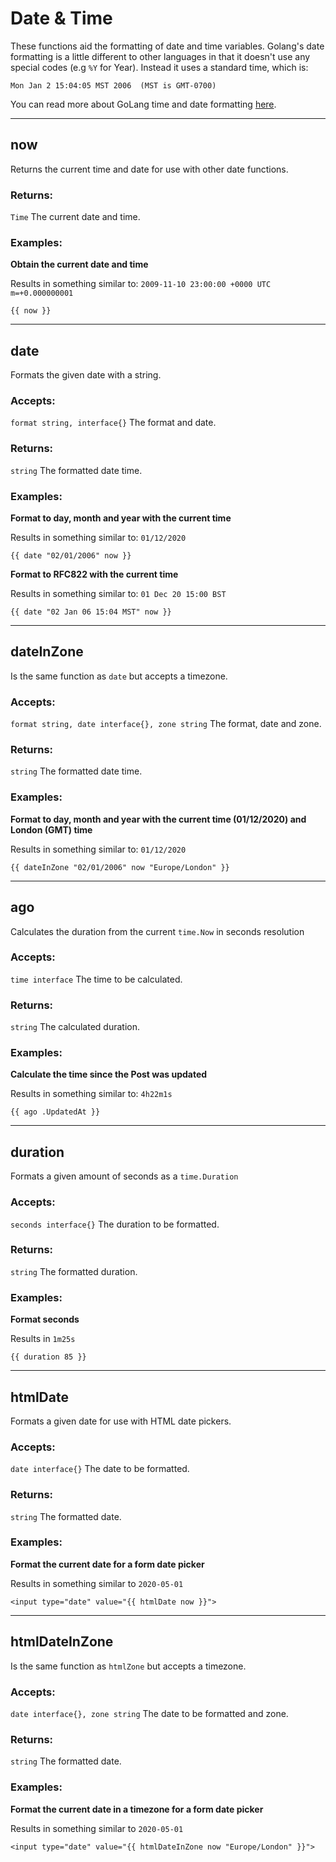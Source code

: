 # Date & Time

These functions aid the formatting of date and time variables. Golang's date formatting is a little different 
to other languages in that it doesn't use any special codes (e.g `%Y` for Year). Instead it uses a standard 
time, which is:

`Mon Jan 2 15:04:05 MST 2006  (MST is GMT-0700)`

You can read more about GoLang time and date formatting [here](https://yourbasic.org/golang/format-parse-string-time-date-example/).

___

## now

Returns the current time and date for use with other date functions.

### Returns:

`Time` The current date and time.

### Examples:

**Obtain the current date and time**

Results in something similar to:
`2009-11-10 23:00:00 +0000 UTC m=+0.000000001`

```gotemplate
{{ now }}
```

___

## date

Formats the given date with a string. 

### Accepts: 

`format string, interface{}` The format and date.

### Returns:

`string` The formatted date time.

### Examples:

**Format to day, month and year with the current time**

Results in something similar to:
`01/12/2020`

```gotemplate
{{ date "02/01/2006" now }}
```

**Format to RFC822 with the current time**

Results in something similar to:
`01 Dec 20 15:00 BST`

```gotemplate
{{ date "02 Jan 06 15:04 MST" now }}
```
___

## dateInZone

Is the same function as `date` but accepts a timezone.

### Accepts: 

`format string, date interface{}, zone string` The format, date and zone.

### Returns:

`string` The formatted date time.

### Examples:

**Format to day, month and year with the current time (01/12/2020) and London (GMT) time**

Results in something similar to:
`01/12/2020`

```gotemplate
{{ dateInZone "02/01/2006" now "Europe/London" }}
```

___

## ago

Calculates the duration from the current `time.Now` in seconds resolution

### Accepts: 

`time interface` The time to be calculated.

### Returns:

`string` The calculated duration.

### Examples:

**Calculate the time since the Post was updated**

Results in something similar to:
`4h22m1s`

```gotemplate
{{ ago .UpdatedAt }}
```

___

## duration

Formats a given amount of seconds as a `time.Duration`

### Accepts: 

`seconds interface{}` The duration to be formatted.

### Returns:

`string` The formatted duration.

### Examples:

**Format seconds**

Results in `1m25s`

```gotemplate
{{ duration 85 }}
```

___

## htmlDate

Formats a given date for use with HTML date pickers.

### Accepts: 

`date interface{}` The date to be formatted.

### Returns:

`string` The formatted date.

### Examples:

**Format the current date for a form date picker**

Results in something similar to `2020-05-01`

```gotemplate
<input type="date" value="{{ htmlDate now }}">
```

___

## htmlDateInZone

Is the same function as `htmlZone` but accepts a timezone.

### Accepts: 

`date interface{}, zone string` The date to be formatted and zone.

### Returns:

`string` The formatted date.

### Examples:

**Format the current date in a timezone for a form date picker**

Results in something similar to `2020-05-01`

```gotemplate
<input type="date" value="{{ htmlDateInZone now "Europe/London" }}">
```